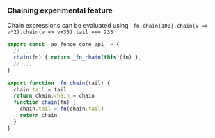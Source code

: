 ### Chaining experimental feature

Chain expressions can be evaluated using `_fn_chain(100).chain(v => v*2).chain(v => v+35).tail === 235`

```javascript
export const _ao_fence_core_api_ = {
  // ...
  chain(fn) { return _fn_chain(this)(fn) },
  // ...
}

export function _fn_chain(tail) {
  chain.tail = tail
  return chain.chain = chain
  function chain(fn) {
    chain.tail = fn(chain.tail)
    return chain
  }
}
```
